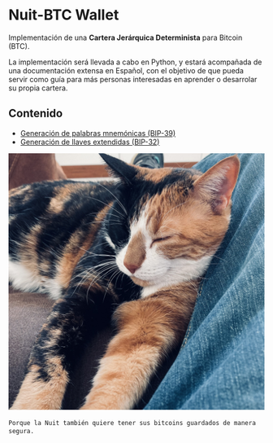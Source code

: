 # Nuit-BTC Wallet

Implementación de una **Cartera Jerárquica Determinista** para Bitcoin (BTC).

La implementación será llevada a cabo en Python, y estará acompañada de una documentación extensa en Español, con el objetivo de que pueda servir como guía para más personas interesadas en aprender o desarrolar su propia cartera.

## Contenido

- [Generación de palabras mnemónicas (BIP-39)](/app/keys/mnemonic/mnemonic.md)
- [Generación de llaves extendidas (BIP-32)](/app/keys/derivation/extended.md)

![La Nuit](/media/la_nuit.jpg?raw=true)

```
Porque la Nuit también quiere tener sus bitcoins guardados de manera segura.
```